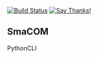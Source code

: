 
[![Build Status](https://travis-ci.com/Sama-Business-Services/smacom.svg?branch=master)](https://travis-ci.com/Sama-Business-Services/smacom)
[![Say Thanks!](https://img.shields.io/badge/Say%20Thanks-!-1EAEDB.svg)](https://saythanks.io/to/master@samabusiness.sa)

## SmaCOM

PythonCLI

